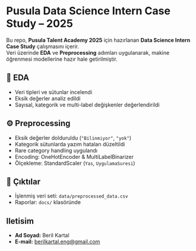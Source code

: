 # Pusula Data Science Intern Case Study – 2025

Bu repo, **Pusula Talent Academy 2025** için hazırlanan **Data Science Intern Case Study** çalışmasını içerir.  
Veri üzerinde **EDA** ve **Preprocessing** adımları uygulanarak, makine öğrenmesi modellerine hazır hale getirilmiştir.  

## 🔎 EDA
- Veri tipleri ve sütunlar incelendi  
- Eksik değerler analiz edildi  
- Sayısal, kategorik ve multi-label değişkenler değerlendirildi  

## ⚙️ Preprocessing
- Eksik değerler dolduruldu (`"Bilinmiyor"`, `"yok"`)  
- Kategorik sütunlarda yazım hataları düzeltildi  
- Rare category handling uygulandı  
- Encoding: OneHotEncoder & MultiLabelBinarizer  
- Ölçekleme: StandardScaler (`Yas`, `UygulamaSuresi`)  

## 💾 Çıktılar
- İşlenmiş veri seti: `data/preprocessed_data.csv`  
- Raporlar: `docs/` klasöründe  

## Iletisim
- **Ad Soyad:** Beril Kartal 
- **E-mail:** 	berilkartal.eng@gmail.com 
